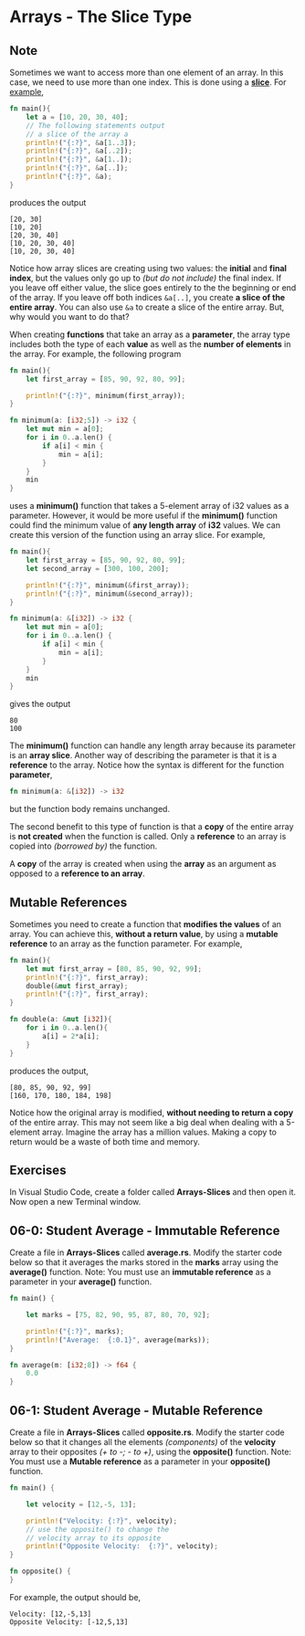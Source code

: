# Arrays - The Slice Type

## Note

Sometimes we want to access more than one element of an array.  In this case, we need to use more than one index.  This is done using a [**slice**](https://doc.rust-lang.org/book/ch04-03-slices.html#other-slices). For [example](https://play.rust-lang.org/?version=stable&mode=debug&edition=2021&gist=a9564d53609a6e688cc81eb1e6013c56),

```rust
fn main(){
    let a = [10, 20, 30, 40];
    // The following statements output
    // a slice of the array a
    println!("{:?}", &a[1..3]);
    println!("{:?}", &a[..2]);
    println!("{:?}", &a[1..]);
    println!("{:?}", &a[..]);
    println!("{:?}", &a);
}
```

produces the output

```
[20, 30]
[10, 20]
[20, 30, 40]
[10, 20, 30, 40]
[10, 20, 30, 40]
```

Notice how array slices are creating using two values: the **initial** and **final index**, but the values only go up to *(but do not include)* the final index.  If you leave off either value, the slice goes entirely to the the beginning or end of the array.  If you leave off both indices ```&a[..]```, you create **a slice of the entire array**.  You can also use ```&a``` to create a slice of the entire array.  But, why would you want to do that?

When creating **functions** that take an array as a **parameter**, the array type includes both the type of each **value** as well as the **number of elements** in the array.  For example, the following program

```rust
fn main(){
    let first_array = [85, 90, 92, 80, 99];

    println!("{:?}", minimum(first_array));
}

fn minimum(a: [i32;5]) -> i32 {
    let mut min = a[0];
    for i in 0..a.len() {
        if a[i] < min {
            min = a[i];
        }
    }
    min
}
```

uses a **minimum()** function that takes a 5-element array of i32 values as a parameter. However, it would be more useful if the **minimum()** function could find the minimum value of **any length array** of **i32** values.  We can create this version of the function using an array slice.  For example,

```rust
fn main(){
    let first_array = [85, 90, 92, 80, 99];
    let second_array = [300, 100, 200];

    println!("{:?}", minimum(&first_array));
    println!("{:?}", minimum(&second_array));
}

fn minimum(a: &[i32]) -> i32 {
    let mut min = a[0];
    for i in 0..a.len() {
        if a[i] < min {
            min = a[i];
        }
    }
    min
}
```

gives the output

```
80
100
```

The **minimum()** function can handle any length array because its parameter is an **array slice**.  Another way of describing the parameter is that it is a **reference** to the array.  Notice how the syntax is different for the function **parameter**,

```rust
fn minimum(a: &[i32]) -> i32
```

but the function body remains unchanged.

The second benefit to this type of function is that a **copy** of the entire array is **not created** when the function is called.  Only a **reference** to an array is copied into *(borrowed by)* the function.

A **copy** of the array is created when using the **array** as an argument as opposed to a **reference to an array**.

## Mutable References

Sometimes you need to create a function that **modifies the values** of an array.  You can achieve this, **without a return value**, by using a **mutable reference** to an array as the function parameter.  For example,

```rust
fn main(){
    let mut first_array = [80, 85, 90, 92, 99];
    println!("{:?}", first_array);
    double(&mut first_array);
    println!("{:?}", first_array);
}

fn double(a: &mut [i32]){
    for i in 0..a.len(){
        a[i] = 2*a[i];
    }
}
```

produces the output,

```
[80, 85, 90, 92, 99]
[160, 170, 180, 184, 198]
```

Notice how the original array is modified, **without needing to return a copy** of the entire array.  This may not seem like a big deal when dealing with a 5-element array.  Imagine the array has a million values.  Making a copy to return would be a waste of both time and memory.

## Exercises

In Visual Studio Code, create a folder called **Arrays-Slices** and then open it. Now open a new Terminal window. 

## 06-0: Student Average - Immutable Reference

Create a file in **Arrays-Slices** called **average.rs**.  Modify the starter code below so that it averages the marks stored in the **marks** array using the **average()** function. Note:  You must use an **immutable reference** as a parameter in your **average()** function.

```rust
fn main() {

	let marks = [75, 82, 90, 95, 87, 80, 70, 92];

	println!("{:?}", marks);
	println!("Average:  {:0.1}", average(marks));
}

fn average(m: [i32;8]) -> f64 {
    0.0
}
```

## 06-1: Student Average - Mutable Reference

Create a file in **Arrays-Slices** called **opposite.rs**.  Modify the starter code below so that it changes all the elements *(components)* of the **velocity** array to their opposites *(+ to -; - to +)*, using the **opposite()** function. Note:  You must use a **Mutable reference** as a parameter in your **opposite()** function.

```rust
fn main() {

	let velocity = [12,-5, 13];

	println!("Velocity: {:?}", velocity);
    // use the opposite() to change the
    // velocity array to its opposite
	println!("Opposite Velocity:  {:?}", velocity);
}

fn opposite() {
}
```

For example, the output should be,

```
Velocity: [12,-5,13]
Opposite Velocity: [-12,5,13]
```